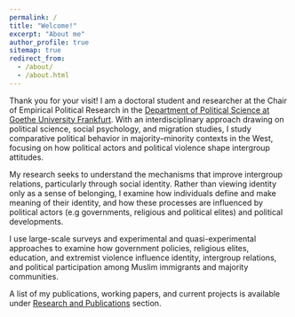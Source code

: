 ```yaml
---
permalink: /
title: "Welcome!"
excerpt: "About me"
author_profile: true
sitemap: true
redirect_from: 
  - /about/
  - /about.html
---
```


Thank you for your visit! I am a doctoral student and researcher  at the Chair of Empirical Political Research in the [Department of Political Science at Goethe University Frankfurt](https://www.goethe-university-frankfurt.de/109358135/Osman_Suntay__M_A?locale=en). With an interdisciplinary approach drawing on political science, social psychology, and migration studies, I study comparative political behavior in majority–minority contexts in the West, focusing on how political actors and political violence shape intergroup attitudes.

My research seeks to understand the mechanisms that improve intergroup relations, particularly through social identity. Rather than viewing identity only as a sense of belonging, I examine how individuals define and make meaning of their identity, and how these processes are influenced by political actors (e.g governments, religious and political elites) and political developments.

I use large-scale surveys and experimental and quasi-experimental approaches to examine how government policies, religious elites, education, and extremist violence influence identity, intergroup relations, and political participation among Muslim immigrants and majority  communities. 

A list of my publications, working papers, and current projects is available under [Research and Publications](/publications/) section.
